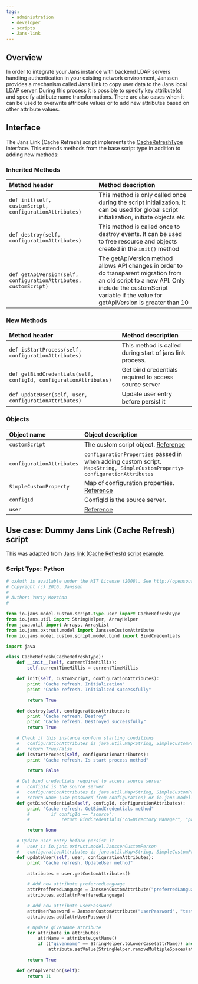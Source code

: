 ```yaml
---
tags:
  - administration
  - developer
  - scripts
  - Jans-link
---
```


## Overview

In order to integrate your Jans instance with backend LDAP servers handling authentication in your existing network environment, Janssen provides a mechanism called Jans Link to copy user data to the Jans local LDAP server. During this process it is possible to specify key attribute(s) and specify attribute name transformations. There are also cases when it can be used to overwrite attribute values or to add new attributes based on other attribute values.

## Interface
The Jans Link (Cache Refresh) script implements the [CacheRefreshType](https://github.com/JanssenProject/jans/blob/main/jans-core/script/src/main/java/io/jans/model/custom/script/type/user/CacheRefreshType.java) interface. This extends methods from the base script type in addition to adding new methods:

### Inherited Methods

| Method header | Method description |
|:-----|:------|
| `def init(self, customScript, configurationAttributes)` | This method is only called once during the script initialization. It can be used for global script initialization, initiate objects etc |
| `def destroy(self, configurationAttributes)` | This method is called once to destroy events. It can be used to free resource and objects created in the `init()` method |
| `def getApiVersion(self, configurationAttributes, customScript)` | The getApiVersion method allows API changes in order to do transparent migration from an old script to a new API. Only include the customScript variable if the value for getApiVersion is greater than 10 |

### New Methods

| Method header                                                       | Method description                                       |
|:--------------------------------------------------------------------|:---------------------------------------------------------|
| `def isStartProcess(self, configurationAttributes)`               | This method is called during start of jans link process. |
| `def getBindCredentials(self, configId, configurationAttributes)` | Get bind credentials required to access source server    |
| `def updateUser(self, user, configurationAttributes)`   | Update user entry before persist it    |

### Objects
| Object name | Object description                                                                                                                                                           |
|:-----|:-----------------------------------------------------------------------------------------------------------------------------------------------------------------------------|
|`customScript`| The custom script object. [Reference](https://github.com/JanssenProject/jans/blob/main/jans-core/script/src/main/java/io/jans/model/custom/script/model/CustomScript.java)   |
|`configurationAttributes`| `configurationProperties` passed in when adding custom script. `Map<String, SimpleCustomProperty> configurationAttributes`                                                   |
|`SimpleCustomProperty`| Map of configuration properties. [Reference](https://github.com/JanssenProject/jans/blob/main/jans-core/util/src/main/java/io/jans/model/SimpleCustomProperty.java)          |
|`configId`| ConfigId is the source server.                                                                                                                                               |
|`user`| [Reference](https://github.com/JanssenProject/jans/blob/main/jans-link/model/src/main/java/io/jans/link/model/GluuCustomPerson.java) |

## Use case: Dummy Jans Link (Cache Refresh) script

This was adapted from [Jans link (Cache Refresh) script example](https://github.com/JanssenProject/jans/blob/main/docs/script-catalog/cache_refresh/sample-script/SampleScript.py).

### Script Type: Python

```python
# oxAuth is available under the MIT License (2008). See http://opensource.org/licenses/MIT for full text.
# Copyright (c) 2016, Janssen
#
# Author: Yuriy Movchan
#

from io.jans.model.custom.script.type.user import CacheRefreshType
from io.jans.util import StringHelper, ArrayHelper
from java.util import Arrays, ArrayList
from io.jans.oxtrust.model import JanssenCustomAttribute
from io.jans.model.custom.script.model.bind import BindCredentials

import java

class CacheRefresh(CacheRefreshType):
    def __init__(self, currentTimeMillis):
        self.currentTimeMillis = currentTimeMillis

    def init(self, customScript, configurationAttributes):
        print "Cache refresh. Initialization"
        print "Cache refresh. Initialized successfully"

        return True

    def destroy(self, configurationAttributes):
        print "Cache refresh. Destroy"
        print "Cache refresh. Destroyed successfully"
        return True

    # Check if this instance conform starting conditions 
    #   configurationAttributes is java.util.Map<String, SimpleCustomProperty>
    #   return True/False
    def isStartProcess(self, configurationAttributes):
        print "Cache refresh. Is start process method"

        return False

    # Get bind credentials required to access source server 
    #   configId is the source server
    #   configurationAttributes is java.util.Map<String, SimpleCustomProperty>
    #   return None (use password from configuration) or io.jans.model.custom.script.model.bind.BindCredentials
    def getBindCredentials(self, configId, configurationAttributes):
        print "Cache refresh. GetBindCredentials method"
        #        if configId == "source":
        #            return BindCredentials("cn=Directory Manager", "password")

        return None

    # Update user entry before persist it
    #   user is io.jans.oxtrust.model.JanssenCustomPerson
    #   configurationAttributes is java.util.Map<String, SimpleCustomProperty>
    def updateUser(self, user, configurationAttributes):
        print "Cache refresh. UpdateUser method"

        attributes = user.getCustomAttributes()

        # Add new attribute preferredLanguage
        attrPrefferedLanguage = JanssenCustomAttribute("preferredLanguage", "en-us")
        attributes.add(attrPrefferedLanguage)

        # Add new attribute userPassword
        attrUserPassword = JanssenCustomAttribute("userPassword", "test")
        attributes.add(attrUserPassword)

        # Update givenName attribute
        for attribute in attributes:
            attrName = attribute.getName()
            if (("givenname" == StringHelper.toLowerCase(attrName)) and StringHelper.isNotEmpty(attribute.getValue())):
                attribute.setValue(StringHelper.removeMultipleSpaces(attribute.getValue()) + " (updated)")

        return True

    def getApiVersion(self):
        return 11
```